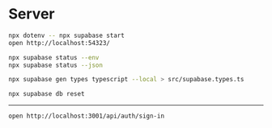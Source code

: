 # Server

```sh
npx dotenv -- npx supabase start
open http://localhost:54323/
```

```sh
npx supabase status --env
npx supabase status --json
```

```sh
npx supabase gen types typescript --local > src/supabase.types.ts
```

```sh
npx supabase db reset
```

---

```sh
open http://localhost:3001/api/auth/sign-in
```
